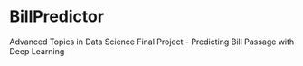# BillPredictor
Advanced Topics in Data Science Final Project - Predicting Bill Passage with Deep Learning
